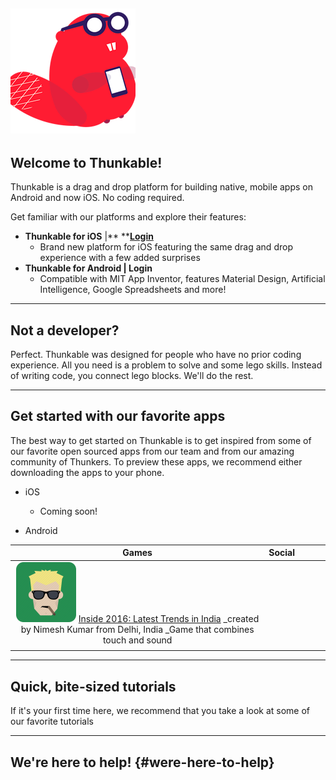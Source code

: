 ## 

## ![](/assets/logo-beaver.png)

## Welcome to Thunkable!

Thunkable is a drag and drop platform for building native, mobile apps on Android and now iOS. No coding required.

Get familiar with our platforms and explore their features:

* **Thunkable for iOS** \|** **[**Login**](https://ios.thunkable.com/#/login?_k=ptmhad)
  * Brand new platform for iOS featuring the same drag and drop experience with a few added surprises
* **Thunkable for Android **\|** Login**
  * Compatible with MIT App Inventor, features Material Design, Artificial Intelligence, Google Spreadsheets and more!

---

## Not a developer?

Perfect.  Thunkable was designed for people who have no prior coding experience. All you need is a problem to solve and some lego skills. Instead of writing code, you connect lego blocks. We'll do the rest.

---

## Get started with our favorite apps

The best way to get started on Thunkable is to get inspired from some of our favorite open sourced apps from our team and from our amazing community of Thunkers.  To preview these apps, we recommend either downloading the apps to your phone.

* iOS

  * Coming soon!

* Android

| Games | Social |  |  |  |
| :---: | :--- | :--- | :--- | :--- |
| ![](/assets/inside2016.png)          [Inside 2016: Latest Trends in India](https://goo.gl/TF1vAV) _created by Nimesh Kumar from Delhi, India             _Game that combines touch and sound |  |  |  |  |
|  |  |  |  |  |

---

## Quick, bite-sized tutorials

If it's your first time here, we recommend that you take a look at some of our favorite tutorials

---

## We're here to help! {#were-here-to-help}



